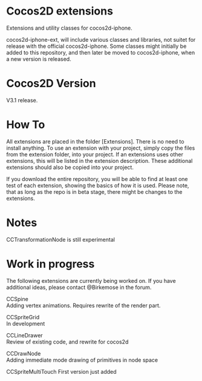 Cocos2D extensions
==================

Extensions and utility classes for cocos2d-iphone.

cocos2d-iphone-ext, will include various classes and libraries, not suitet for release with the official cocos2d-iphone. Some classes might initially be added to this repository, and then later be moved to cocos2d-iphone, when a new version is released.

Cocos2D Version
===============
V3.1 release. 

How To
======
All extensions are placed in the folder [Extensions]. There is no need to install anything. To use an extension with your project, simply copy the files from the extension folder, into your project.
If an extensions uses other extensions, this will be listed in the extension description. These additional extensions should also be copied into your project. 

If you download the entire repository, you will be able to find at least one test of each extension, showing the basics of how it is used. Please note, that as long as the repo is in beta stage, there might be changes to the extensions.

Notes
=====
CCTransformationNode is still experimental

Work in progress
================
The following extensions are currently being worked on. If you have additional ideas, please contact @Birkemose in the forum.

CCSpine  
Adding vertex animations. Requires rewrite of the render part.  

CCSpriteGrid  
In development  

CCLineDrawer  
Review of existing code, and rewrite for cocos2d  
 
CCDrawNode  
Adding immediate mode drawing of primitives in node space  

CCSpriteMultiTouch
First version just added  


